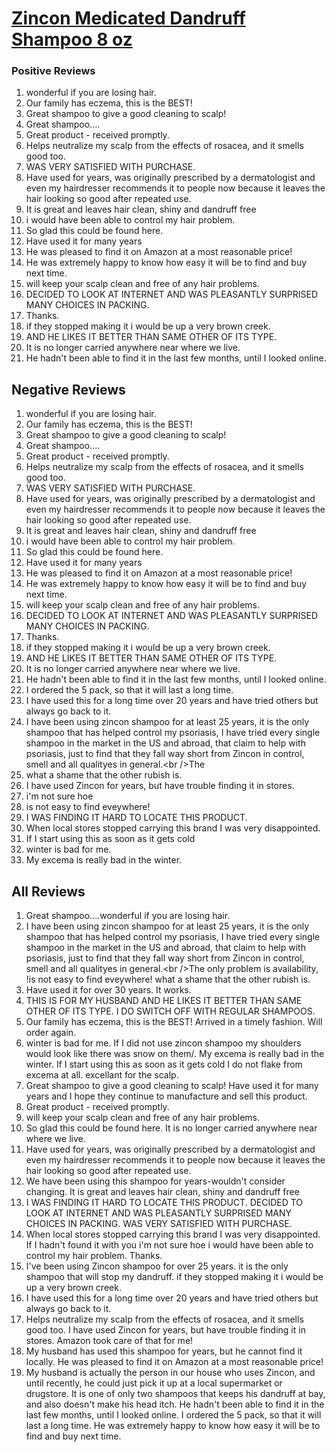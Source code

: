 # [Zincon Medicated Dandruff Shampoo 8 oz](https://products.checkmycream.com/products/Zincon-Medicated-Dandruff-Shampoo-8-oz.html)

### Positive Reviews

<ol>
      <li>wonderful if you are losing hair.</li>
      <li>Our family has eczema, this is the BEST!</li>
      <li>Great shampoo to give a good cleaning to scalp!  </li>
      <li>Great shampoo....</li>
      <li>Great product - received promptly.</li>
      <li>Helps neutralize my scalp from the effects of rosacea, and it smells good too.  </li>
      <li>WAS VERY SATISFIED WITH PURCHASE.</li>
      <li>Have used for years, was originally prescribed by a dermatologist and even my hairdresser recommends it to people now because it leaves the hair looking so good after repeated use.</li>
      <li>It is great and leaves hair clean, shiny and dandruff free</li>
      <li>i would have been able to control my hair problem.  </li>
      <li>So glad this could be found here.</li>
      <li>Have used it for many years</li>
      <li>He was pleased to find it on Amazon at a most reasonable price!</li>
      <li>He was extremely happy to know how easy it will be to find and buy next time.</li>
      <li>will keep your scalp clean and free of any hair problems.</li>
      <li>DECIDED TO LOOK AT INTERNET AND WAS PLEASANTLY SURPRISED MANY CHOICES IN PACKING.</li>
      <li>Thanks.</li>
      <li>if they stopped making it i would be up a very brown creek.</li>
      <li>AND HE LIKES IT BETTER THAN SAME OTHER OF ITS TYPE.  </li>
      <li>It is no longer carried anywhere near where we live.</li>
      <li>He hadn&#x27;t been able to find it in the last few months, until I looked online.  </li>
</ol>


<h2>Negative Reviews</h2>
<ol>
<li> wonderful if you are losing hair.</li>
<li> Our family has eczema, this is the BEST!</li>
<li> Great shampoo to give a good cleaning to scalp!  </li>
<li> Great shampoo....</li>
<li> Great product - received promptly.</li>
<li> Helps neutralize my scalp from the effects of rosacea, and it smells good too.  </li>
<li> WAS VERY SATISFIED WITH PURCHASE.</li>
<li> Have used for years, was originally prescribed by a dermatologist and even my hairdresser recommends it to people now because it leaves the hair looking so good after repeated use.</li>
<li> It is great and leaves hair clean, shiny and dandruff free</li>
<li> i would have been able to control my hair problem.  </li>
<li> So glad this could be found here.</li>
<li> Have used it for many years</li>
<li> He was pleased to find it on Amazon at a most reasonable price!</li>
<li> He was extremely happy to know how easy it will be to find and buy next time.</li>
<li> will keep your scalp clean and free of any hair problems.</li>
<li> DECIDED TO LOOK AT INTERNET AND WAS PLEASANTLY SURPRISED MANY CHOICES IN PACKING.</li>
<li> Thanks.</li>
<li> if they stopped making it i would be up a very brown creek.</li>
<li> AND HE LIKES IT BETTER THAN SAME OTHER OF ITS TYPE.  </li>
<li> It is no longer carried anywhere near where we live.</li>
<li> He hadn&#x27;t been able to find it in the last few months, until I looked online.  </li>
<li> I ordered the 5 pack, so that it will last a long time.  </li>
<li> I have used this for a long time over 20 years and have tried others but always go back to it.</li>
<li> I have been using zincon shampoo for at least 25 years, it is the only shampoo that has helped control my psoriasis, I have tried every single shampoo in the market in the US and abroad, that claim to help with psoriasis, just to find that they fall way short from Zincon in control, smell and all qualityes in general.&lt;br /&gt;The</li>
<li> what a shame that the other rubish is.</li>
<li> I have used Zincon for years, but have trouble finding it in stores.  </li>
<li> i&#x27;m not sure hoe</li>
<li> is not easy to find eveywhere!</li>
<li> I WAS FINDING IT HARD TO LOCATE THIS PRODUCT.</li>
<li> When local stores stopped carrying this brand I was very disappointed.  </li>
<li> If I start using this as soon as it gets cold</li>
<li> winter is bad for me.</li>
<li> My excema is really bad in the winter.</li>
</ol>

<h2>All Reviews</h2>

<ol>
    <li> Great shampoo....wonderful if you are losing hair.</li>
    <li> I have been using zincon shampoo for at least 25 years, it is the only shampoo that has helped control my psoriasis, I have tried every single shampoo in the market in the US and abroad, that claim to help with psoriasis, just to find that they fall way short from Zincon in control, smell and all qualityes in general.&lt;br /&gt;The only problem is availability, !is not easy to find eveywhere! what a shame that the other rubish is.</li>
    <li> Have used it for over 30 years.  It works.</li>
    <li> THIS IS FOR MY HUSBAND AND HE LIKES IT BETTER THAN SAME OTHER OF ITS TYPE.  I DO SWITCH OFF WITH REGULAR SHAMPOOS.</li>
    <li> Our family has eczema, this is the BEST! Arrived in a timely fashion. Will order again.</li>
    <li> winter is bad for me. If I did not use zincon shampoo my shoulders would look like there was snow on them/. My excema is really bad in the winter. If I start using this as soon as it gets cold I do not flake from excema at all. excellant for the scalp.</li>
    <li> Great shampoo to give a good cleaning to scalp!  Have used it for many years and I hope they continue to manufacture and sell this product.</li>
    <li> Great product - received promptly.</li>
    <li> will keep your scalp clean and free of any hair problems.</li>
    <li> So glad this could be found here. It is no longer carried anywhere near where we live.</li>
    <li> Have used for years, was originally prescribed by a dermatologist and even my hairdresser recommends it to people now because it leaves the hair looking so good after repeated use.</li>
    <li> We have been using this shampoo for years-wouldn&#x27;t consider changing.  It is great and leaves hair clean, shiny and dandruff free</li>
    <li> I WAS FINDING IT HARD TO LOCATE THIS PRODUCT. DECIDED TO LOOK AT INTERNET AND WAS PLEASANTLY SURPRISED MANY CHOICES IN PACKING. WAS VERY SATISFIED WITH PURCHASE.</li>
    <li> When local stores stopped carrying this brand I was very disappointed.  If I hadn&#x27;t found it with you i&#x27;m not sure hoe i would have been able to control my hair problem.  Thanks.</li>
    <li> I&#x27;ve been using Zincon shampoo for over 25 years. it is the only shampoo that will stop my dandruff. if they stopped making it i would be up a very brown creek.</li>
    <li> I have used this for a long time over 20 years and have tried others but always go back to it.</li>
    <li> Helps neutralize my scalp from the effects of rosacea, and it smells good too.  I have used Zincon for years, but have trouble finding it in stores.  Amazon took care of that for me!</li>
    <li> My husband has used this shampoo for years, but he cannot find it locally.  He was pleased to find it on Amazon at a most reasonable price!</li>
    <li> My husband is actually the person in our house who uses Zincon, and until recently, he could just pick it up at a local supermarket or drugstore.  It is one of only two shampoos that keeps his dandruff at bay, and also doesn&#x27;t make his head itch.  He hadn&#x27;t been able to find it in the last few months, until I looked online.  I ordered the 5 pack, so that it will last a long time.  He was extremely happy to know how easy it will be to find and buy next time.</li>
</ol>




